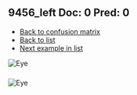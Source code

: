 ## 9456_left Doc: 0 Pred: 0
- [Back to confusion matrix](https://github.com/juliandewit/kaggle_retinopathy/blob/master/matrix.md)
- [Back to list](https://github.com/juliandewit/kaggle_retinopathy/blob/master/lists/00/list.md)
- [Next example in list](https://github.com/juliandewit/kaggle_retinopathy/blob/master/lists/00/94/9462_right.md)

![Eye](https://retinopaty.blob.core.windows.net/size1024/9456_left_0.jpeg)

### 

![Eye]()
